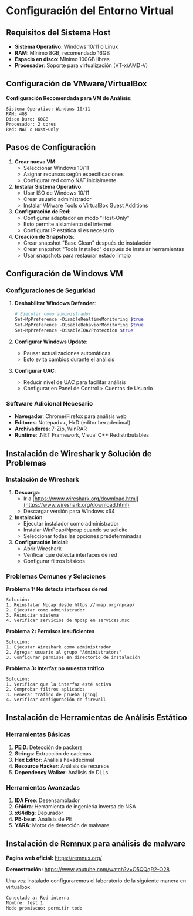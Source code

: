 # Configuración del Entorno Virtual

## Requisitos del Sistema Host

- **Sistema Operativo**: Windows 10/11 o Linux
- **RAM**: Mínimo 8GB, recomendado 16GB
- **Espacio en disco**: Mínimo 100GB libres
- **Procesador**: Soporte para virtualización (VT-x/AMD-V)

## Configuración de VMware/VirtualBox

**Configuración Recomendada para VM de Análisis**:

```
Sistema Operativo: Windows 10/11
RAM: 4GB
Disco Duro: 60GB
Procesador: 2 cores
Red: NAT o Host-Only
```

## Pasos de Configuración

1. **Crear nueva VM**:
    - Seleccionar Windows 10/11
    - Asignar recursos según especificaciones
    - Configurar red como NAT inicialmente
2. **Instalar Sistema Operativo**:
    - Usar ISO de Windows 10/11
    - Crear usuario administrador
    - Instalar VMware Tools o VirtualBox Guest Additions
3. **Configuración de Red**:
    - Configurar adaptador en modo "Host-Only"
    - Esto permite aislamiento del internet
    - Configurar IP estática si es necesario
4. **Creación de Snapshots**:
    - Crear snapshot "Base Clean" después de instalación
    - Crear snapshot "Tools Installed" después de instalar herramientas
    - Usar snapshots para restaurar estado limpio

## Configuración de Windows VM

### Configuraciones de Seguridad

1. **Deshabilitar Windows Defender**:

    ```powershell
    # Ejecutar como administrador
    Set-MpPreference -DisableRealtimeMonitoring $true
    Set-MpPreference -DisableBehaviorMonitoring $true
    Set-MpPreference -DisableIOAVProtection $true
    ```

2. **Configurar Windows Update**:
    - Pausar actualizaciones automáticas
    - Esto evita cambios durante el análisis
3. **Configurar UAC**:
    - Reducir nivel de UAC para facilitar análisis
    - Configurar en Panel de Control > Cuentas de Usuario

### Software Adicional Necesario

- **Navegador**: Chrome/Firefox para análisis web
- **Editores**: Notepad++, HxD (editor hexadecimal)
- **Archivadores**: 7-Zip, WinRAR
- **Runtime**: .NET Framework, Visual C++ Redistributables

## Instalación de Wireshark y Solución de Problemas

### Instalación de Wireshark

1. **Descarga**:
    - Ir a [https://www.wireshark.org/download.html](https://www.wireshark.org/download.html)
    - Descargar versión para Windows x64
2. **Instalación**:
    - Ejecutar instalador como administrador
    - Instalar WinPcap/Npcap cuando se solicite
    - Seleccionar todas las opciones predeterminadas
3. **Configuración Inicial**:
    - Abrir Wireshark
    - Verificar que detecta interfaces de red
    - Configurar filtros básicos

### Problemas Comunes y Soluciones

**Problema 1: No detecta interfaces de red**

```
Solución:
1. Reinstalar Npcap desde https://nmap.org/npcap/
2. Ejecutar como administrador
3. Reiniciar sistema
4. Verificar servicios de Npcap en services.msc
```

**Problema 2: Permisos insuficientes**

```
Solución:
1. Ejecutar Wireshark como administrador
2. Agregar usuario al grupo "Administrators"
3. Configurar permisos en directorio de instalación
```

**Problema 3: Interfaz no muestra tráfico**

```
Solución:
1. Verificar que la interfaz esté activa
2. Comprobar filtros aplicados
3. Generar tráfico de prueba (ping)
4. Verificar configuración de firewall
```

## Instalación de Herramientas de Análisis Estático

### Herramientas Básicas

1. **PEiD**: Detección de packers
2. **Strings**: Extracción de cadenas
3. **Hex Editor**: Análisis hexadecimal
4. **Resource Hacker**: Análisis de recursos
5. **Dependency Walker**: Análisis de DLLs

### Herramientas Avanzadas

1. **IDA Free**: Desensamblador
2. **Ghidra**: Herramienta de ingeniería inversa de NSA
3. **x64dbg**: Depurador
4. **PE-bear**: Análisis de PE
5. **YARA**: Motor de detección de malware

## Instalación de Remnux para análisis de malware

**Pagina web oficial:** https://remnux.org/

**Demostración:** https://www.youtube.com/watch?v=O5QQqR2-O28

Una vez instalado configuraremos el laboratorio de la siguiente manera en virtualbox:

```
Conectado a: Red interna
Nombre: test 1
Modo promiscuo: permitir todo
```

![]()